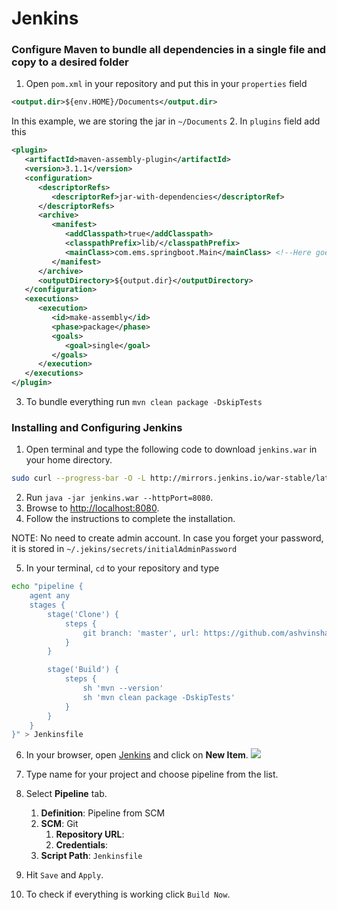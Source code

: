 # Jenkins

### Configure Maven to bundle all dependencies in a single file and copy to a desired folder
1. Open `pom.xml` in your repository and put this in your `properties` field
```xml
<output.dir>${env.HOME}/Documents</output.dir>
```
In this example, we are storing the jar in `~/Documents`
2. In `plugins` field add this
```xml
<plugin>
   <artifactId>maven-assembly-plugin</artifactId>
   <version>3.1.1</version>
   <configuration>
      <descriptorRefs>
         <descriptorRef>jar-with-dependencies</descriptorRef>
      </descriptorRefs>
      <archive>
         <manifest>
            <addClasspath>true</addClasspath>
            <classpathPrefix>lib/</classpathPrefix>
            <mainClass>com.ems.springboot.Main</mainClass> <!--Here goes your main class-->
         </manifest>
      </archive>
      <outputDirectory>${output.dir}</outputDirectory>
   </configuration>
   <executions>
      <execution>
         <id>make-assembly</id>
         <phase>package</phase>
         <goals>
            <goal>single</goal>
         </goals>
      </execution>
   </executions>
</plugin>
```
3. To bundle everything run `mvn clean package -DskipTests`

### Installing and Configuring Jenkins
1. Open terminal and type the following code to download `jenkins.war` in your home directory.
```bash
sudo curl --progress-bar -O -L http://mirrors.jenkins.io/war-stable/latest/jenkins.war
```

2. Run `java -jar jenkins.war --httpPort=8080`.
3. Browse to <http://localhost:8080>.
4. Follow the instructions to complete the installation.

NOTE: No need to create admin account. In case you forget your password, it is stored in `~/.jekins/secrets/initialAdminPassword`

5. In your terminal, `cd` to your repository and type
```bash
echo "pipeline {
    agent any
    stages {
        stage('Clone') {
            steps {
                git branch: 'master', url: https://github.com/ashvinsharma/ems-springboot.git
            }
        }

        stage('Build') {
            steps {
                sh 'mvn --version'
                sh 'mvn clean package -DskipTests'
            }
        }
    }
}" > Jenkinsfile
```

6. In your browser, open [Jenkins](http://localhost:8080) and click on **New Item**.
![](https://jenkins.io/doc/book/resources/pipeline/classic-ui-left-column.png)

7. Type name for your project and choose pipeline from the list.
8. Select **Pipeline** tab. 
	1.  **Definition**: Pipeline from SCM
	2.  **SCM**: Git
		1. **Repository URL**: <your-repo-url>
		2. **Credentials**: <your-creds>
	3. **Script Path**: `Jenkinsfile`

9. Hit `Save` and `Apply`.
10. To check if everything is working click `Build Now`.
